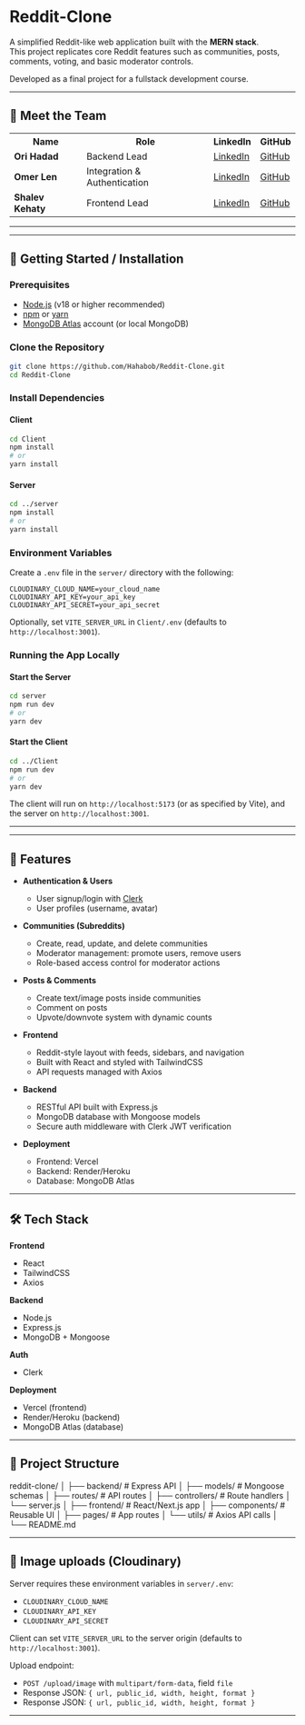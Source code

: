 # Reddit-Clone

A simplified Reddit-like web application built with the **MERN stack**.  
This project replicates core Reddit features such as communities, posts, comments, voting, and basic moderator controls.

Developed as a final project for a fullstack development course.

---

## 👥 Meet the Team

<table>
  <tr>
    <th>Name</th>
    <th>Role</th>
    <th>LinkedIn</th>
    <th>GitHub</th>
  </tr>
  <tr>
    <td><b>Ori Hadad</b></td>
    <td>Backend Lead</td>
    <td><a href="https://www.linkedin.com/in/ori-hadad-58620b377/">LinkedIn</a></td>
    <td><a href="https://github.com/Hahabob">GitHub</a></td>
  </tr>
  <tr>
    <td><b>Omer Len</b></td>
    <td>Integration & Authentication</td>
    <td><a href="https://www.linkedin.com/in/omer-len-29541a146/">LinkedIn</a></td>
    <td><a href="https://github.com/omerlen312">GitHub</a></td>
  </tr>
  <tr>
    <td><b>Shalev Kehaty</b></td>
    <td>Frontend Lead</td>
    <td><a href="https://www.linkedin.com/in/shalev-kehaty">LinkedIn</a></td>
    <td><a href="https://github.com/shalevkehaty">GitHub</a></td>
  </tr>
</table>

---

---

## 🏁 Getting Started / Installation

### Prerequisites

- [Node.js](https://nodejs.org/) (v18 or higher recommended)
- [npm](https://www.npmjs.com/) or [yarn](https://yarnpkg.com/)
- [MongoDB Atlas](https://www.mongodb.com/atlas) account (or local MongoDB)

### Clone the Repository

```bash
git clone https://github.com/Hahabob/Reddit-Clone.git
cd Reddit-Clone
```

### Install Dependencies

#### Client

```bash
cd Client
npm install
# or
yarn install
```

#### Server

```bash
cd ../server
npm install
# or
yarn install
```

### Environment Variables

Create a `.env` file in the `server/` directory with the following:

```
CLOUDINARY_CLOUD_NAME=your_cloud_name
CLOUDINARY_API_KEY=your_api_key
CLOUDINARY_API_SECRET=your_api_secret
```

Optionally, set `VITE_SERVER_URL` in `Client/.env` (defaults to `http://localhost:3001`).

### Running the App Locally

#### Start the Server

```bash
cd server
npm run dev
# or
yarn dev
```

#### Start the Client

```bash
cd ../Client
npm run dev
# or
yarn dev
```

The client will run on `http://localhost:5173` (or as specified by Vite), and the server on `http://localhost:3001`.

---

---

## 🚀 Features

- **Authentication & Users**

  - User signup/login with [Clerk](https://clerk.com/)
  - User profiles (username, avatar)

- **Communities (Subreddits)**

  - Create, read, update, and delete communities
  - Moderator management: promote users, remove users
  - Role-based access control for moderator actions

- **Posts & Comments**

  - Create text/image posts inside communities
  - Comment on posts
  - Upvote/downvote system with dynamic counts

- **Frontend**

  - Reddit-style layout with feeds, sidebars, and navigation
  - Built with React and styled with TailwindCSS
  - API requests managed with Axios

- **Backend**

  - RESTful API built with Express.js
  - MongoDB database with Mongoose models
  - Secure auth middleware with Clerk JWT verification

- **Deployment**
  - Frontend: Vercel
  - Backend: Render/Heroku
  - Database: MongoDB Atlas

---

## 🛠️ Tech Stack

**Frontend**

- React
- TailwindCSS
- Axios

**Backend**

- Node.js
- Express.js
- MongoDB + Mongoose

**Auth**

- Clerk

**Deployment**

- Vercel (frontend)
- Render/Heroku (backend)
- MongoDB Atlas (database)

---

## 📂 Project Structure

reddit-clone/
│
├── backend/ # Express API
│ ├── models/ # Mongoose schemas
│ ├── routes/ # API routes
│ ├── controllers/ # Route handlers
│ └── server.js
│
├── frontend/ # React/Next.js app
│ ├── components/ # Reusable UI
│ ├── pages/ # App routes
│ └── utils/ # Axios API calls
│
└── README.md

---

## 📸 Image uploads (Cloudinary)

Server requires these environment variables in `server/.env`:

- `CLOUDINARY_CLOUD_NAME`
- `CLOUDINARY_API_KEY`
- `CLOUDINARY_API_SECRET`

Client can set `VITE_SERVER_URL` to the server origin (defaults to `http://localhost:3001`).

Upload endpoint:

- `POST /upload/image` with `multipart/form-data`, field `file`
- Response JSON: `{ url, public_id, width, height, format }`
- Response JSON: `{ url, public_id, width, height, format }`

---

